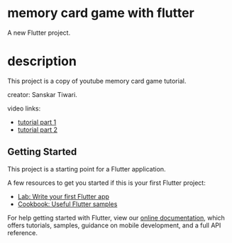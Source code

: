 # memory card game with flutter

A new Flutter project.

# description

This project is a copy of youtube memory card game tutorial.

creator: Sanskar Tiwari.


video links: 

- [tutorial part 1](https://www.youtube.com/watch?v=vfF0-hZaKNM&t=2s)
- [tutorial part 2](https://www.youtube.com/watch?v=n2dHKfMttOU)


## Getting Started

This project is a starting point for a Flutter application.

A few resources to get you started if this is your first Flutter project:

- [Lab: Write your first Flutter app](https://flutter.dev/docs/get-started/codelab)
- [Cookbook: Useful Flutter samples](https://flutter.dev/docs/cookbook)

For help getting started with Flutter, view our
[online documentation](https://flutter.dev/docs), which offers tutorials,
samples, guidance on mobile development, and a full API reference.
